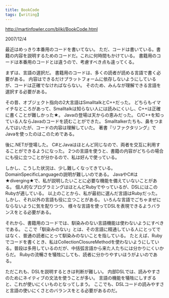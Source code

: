 ```yaml
---
title: BookCode
tags: [writing]
---
```


http://martinfowler.com/bliki/BookCode.html

2007/12/4



最近はめっきり本番用のコードを書いてない。
ただ、コードは書いている。書籍の内容を説明するためのコードだ。これに何時間もかけている。
書籍用のコードは本番用のコードとは違うので、考慮すべき点も違ってくる。



まずは、言語の選択だ。
書籍用のコードは、多くの読者が読める言語で書く必要がある。
内容はできるだけプラットフォームに依存しないようにしているが、コードは正確でなければならない。
そのため、みんなが理解できる言語を選択する必要がある。



その昔、オブジェクト指向の2大言語はSmalltalkとC++だった。
どちらもイマイチなところがあって、Smalltalkは知らない人には読みにくいし、C++は正確に書くことが難しかった★。
Javaの登場は天からの恵みだった。
C/C++を知っている人ならJavaのコードを読むことができた。
Smalltalkerたちも、鼻をつまんではいたが、コードの内容は理解していた。
著書『リファクタリング』でJavaを使ったのはこのためである。



後に.NETが登場した。
C#とJavaはほとんど同じなので、両者を交互に利用することができるようになった。
2つの言語を使うと、書籍の内容がどちらの場合にも役に立つことが分かるので、私は好んで使っている。



しかし、こうした状況は、少し難しくなってきている。
DomainSpecificLanguageの説明が難しいのである。
JavaやC#は★diverging★で、私が説明したいことに必要な機能を備えていないことがある。
個人的なプログラミングはほとんどRubyでやっているが、DSLにはこのRubyが適している。
以上のことから、私が最初に選んだ言語はRubyだった。
しかし、それ以外の言語も役に立つことがある。
いろんな言語でごちゃまぜにならないように気を配りつつ、
様々な言語を使ってDSLを表現できるようバランスをとる必要がある。



それから、書籍用のコードでは、馴染みのない言語機能は使わないようにすべきである。
ここで「馴染みのない」とは、その言語に精通している人にとってではなく、普通の読者にとって馴染みのないことを指している。
たとえば、Rubyでコードを書くとき、私はCollectionClosureMethodを使わないようにしている。普段は多用しているのだが、中括弧言語から来た人たちには分かりにくいからだ。
Rubyの流暢さを犠牲にしても、読者に分かりやすいほうがよいのである。



ただこれも、DSLを説明するときは判断が難しい。
内部DSLでは、読みやすさのためにネイティブの文法を使うことが多い。
言語の機能を犠牲にしすぎると、これが使いにくいものとなってしまう。
ここでも、DSLコードの読みやすさと言語の使いにくさとのバランスをとる必要があるのだ。
